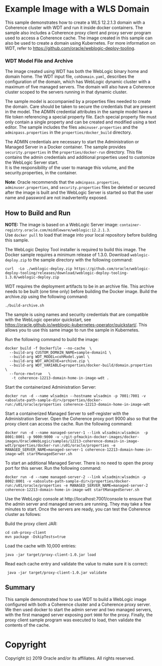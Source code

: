 Example Image with a WLS Domain
===============================
This sample demonstrates how to create a WLS 12.2.1.3 domain with a Coherence cluster with WDT and run it 
inside docker containers.  The sample also includes a Coherence proxy client and proxy server program used 
to access a Coherence cache.  The image created in this sample can also be used to create a domain
using Kubernetes.  For more information on WDT, refer to https://github.com/oracle/weblogic-deploy-tooling.  

### WDT Model File and Archive

The image created using WDT has both the WebLogic binary home and domain home.  The WDT input file, `cohDomain.yaml`, 
describes the configuration of the domain, which has WebLogic dynamic cluster with a maximum of
five managed servers.  The domain will also have a Coherence cluster scoped to the servers running in that dynamic cluster.

The sample model is accompanied by a properties files needed to create the domain. 
Care should be taken to secure the credentials that are present in the model. The ADMIN credential 
attributes in the sample model have a file token referencing a special property file. Each special 
property file must only contain a single property and can be created and modified using a text editor. 
The sample includes the files `adminuser.properties` and the `adminpass.properties` in the `properties/docker_build` directory.

The ADMIN credentials are necessary to start the Administration or Managed Server in a Docker container. 
The sample provides `security.properties` in the `properties/docker-run` directory. This file contains 
the admin credentials and additional properties used to customize the WebLogic Server start.  
It is the responsibility of the user to manage this volume, and the security.properties, in the container.

**Note**: Oracle recommends that the `adminpass.properties`, `adminuser.properties`, and `security.properties` files 
be deleted or secured after the image is built and the WebLogic Server is started so that the user name 
and password are not inadvertently exposed.

## How to Build and Run

**NOTE:** The image is based on a WebLogic Server image: `container-registry.oracle.com/middleware/weblogic:12.2.1.3`.  
Use `docker pull` to load that image into your local repository before building this sample.

The WebLogic Deploy Tool installer is required to build this image. The Docker sample requires a minimum release of 1.3.0. 
Download `weblogic-deploy.zip` to the sample directory with the following command:

    curl  -Lo ./weblogic-deploy.zip https://github.com/oracle/weblogic-deploy-tooling/releases/download/weblogic-deploy-tooling-1.3.0/weblogic-deploy.zip
     
WDT requires the deployment artifacts to be in an archive file. This archive needs to be built (one time only) 
before building the Docker image. Build the archive.zip using the following command:

    ./build-archive.sh

The sample is using names and security credentials that are compatible with the WebLogic operator quickstart, 
see https://oracle.github.io/weblogic-kubernetes-operator/quickstart/.  This allows you to use this same image
to run the sample in Kubernetes.

Run the following command to build the image:

    docker build -f Dockerfile --no-cache  \
      --build-arg CUSTOM_DOMAIN_NAME=sample-domain1 \
      --build-arg WDT_MODEL=cohModel.yaml \
      --build-arg WDT_ARCHIVE=archive.zip \
      --build-arg WDT_VARIABLE=properties/docker-build/domain.properties  \
      --force-rm=true   \
       -t coherence-12213-domain-home-in-image-wdt .

Start the containerized Administration Server:

    docker run -d --name wlsadmin --hostname wlsadmin -p 7001:7001 -v <absolute-path-sample-dir>/properties/docker-run:/u01/oracle/properties coherence-12213-domain-home-in-image-wdt

Start a containerized Managed Server to self-register with the Administration Server.  Open the Coherence proxy port 9000 also so that the
proxy client can access the cache. Run the following command:

    docker run -d --name managed-server-1 --link wlsadmin:wlsadmin  -p 8001:8001 -p 9000:9000 -v ~/git-pfmackin-docker-images/docker-images/OracleWebLogic/samples/12213-coherence-domain-in-image-wdt/properties/docker-run:/u01/oracle/properties -e MANAGED_SERVER_NAME=managed-server-1 coherence-12213-domain-home-in-image-wdt startManagedServer.sh

To start an additional Managed Server.  There is no need to open the proxy port for this server. Run the following command:

    docker run -d --name managed-server-2 --link wlsadmin:wlsadmin -p 8002:8001 -v <absolute-path-sample-dir>/properties/docker-run:/u01/oracle/properties -e MANAGED_SERVER_NAME=managed-server-2 coherence-12213-domain-home-in-image-wdt startManagedServer.sh


Use the WebLogic console at http://localhost:7001/console to ensure that the admin server and managed servers are running.  They may take
 a few minutes to start. Once the servers are ready, you can test the Coherence cluster as follows:

Build the proxy client JAR:

    cd coh-proxy-client
    mvn package -DskipTests=true
    
Load the cache with 10,000 entries:

    java -jar target/proxy-client-1.0.jar load
 
Read each cache entry and validate the value to make sure it is correct:

     java -jar target/proxy-client-1.0.jar validate

## Summary

This sample demonstrated how to use WDT to build a WebLogic image configured with both a Coherence cluster and 
a Coherence proxy server.  We then used docker to start the admin server and two managed servers, with the first
managed server exposing port `9000` for the proxy.  Finally, the proxy client sample program was executed to load,
then validate the contents of the cache.
    

# Copyright
Copyright (c) 2019 Oracle and/or its affiliates. All rights reserved.
